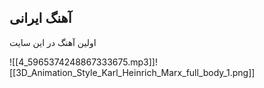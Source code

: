 ## آهنگ ایرانی

اولین آهنگ در این سایت

![[4_5965374248867333675.mp3]]![[3D_Animation_Style_Karl_Heinrich_Marx_full_body_1.png]]